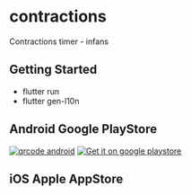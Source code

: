 # contractions

Contractions timer - infans

## Getting Started

- flutter run
- flutter gen-l10n

## Android Google PlayStore

[![qrcode android](./assets/qrcode-android.png])](https://play.google.com/store/apps/details?id=be.infans.contractions)
[![Get it on google playstore](./assets/GetItOnGooglePlay_Badge_Web_color_English.png])](https://play.google.com/store/apps/details?id=be.infans.contractions)

## iOS Apple AppStore

